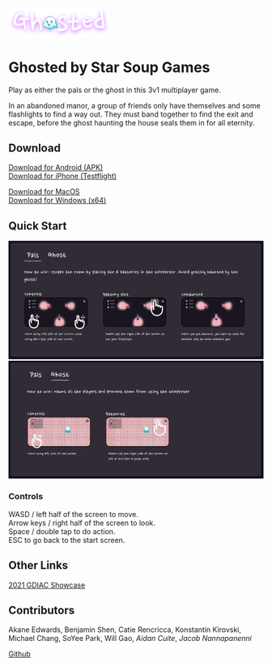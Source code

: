<img src="assets/logo.png" alt="Ghosted" width="200"/>

# Ghosted by Star Soup Games
Play as either the pals or the ghost in this 3v1 multiplayer game.

In an abandoned manor, a group of friends only have themselves and some flashlights to find a way out. They must band together to find the exit and escape, before the ghost haunting the house seals them in for all eternity.


## Download
[Download for Android (APK)](https://github.com/starsoupgames/ghosted-releases/raw/main/Ghosted.Release.Android.zip)  
[Download for iPhone (Testflight)](https://testflight.apple.com/join/NAUY9ytX)  

[Download for MacOS](https://github.com/starsoupgames/ghosted-releases/raw/main/Ghosted.Release.Mac.zip)  
[Download for Windows (x64)](https://github.com/starsoupgames/ghosted-releases/raw/main/Ghosted.Release.Windows.zip)  


## Quick Start
![Quick Start Pals](assets/quickstart-pals.png)  
![Quick Start Ghost](assets/quickstart-ghost.png)  
### Controls
WASD / left half of the screen to move.  
Arrow keys / right half of the screen to look.  
Space / double tap to do action.  
ESC to go back to the start screen.  

## Other Links

[2021 GDIAC Showcase](https://gdiac.cs.cornell.edu/showcase/gallery/ghosted/)  

## Contributors
Akane Edwards, Benjamin Shen, Catie Rencricca, Konstantin Kirovski, Michael Chang, SoYee Park, Will Gao, *Aidan Cuite*, *Jacob Nannapanenni*

[Github](https://github.com/starsoupgames/ghosted)
